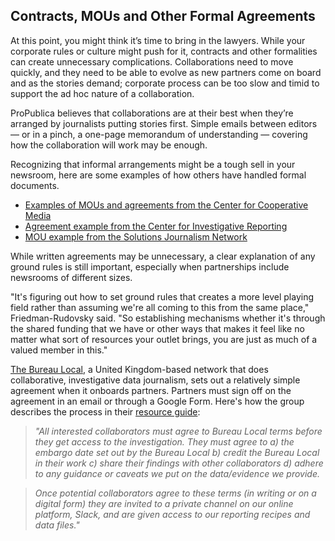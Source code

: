 ## Contracts, MOUs and Other Formal Agreements 

At this point, you might think it’s time to bring in the lawyers. While your corporate rules or culture might push for it, contracts and other formalities can create unnecessary complications. Collaborations need to move quickly, and they need to be able to evolve as new partners come on board and as the stories demand; corporate process can be too slow and timid to support the ad hoc nature of a collaboration. 

ProPublica believes that collaborations are at their best when they’re arranged by journalists putting stories first. Simple emails between editors — or in a pinch, a one-page memorandum of understanding — covering how the collaboration will work may be enough. 

Recognizing that informal arrangements might be a tough sell in your newsroom, here are some examples of how others have handled formal documents.

- [Examples of MOUs and agreements from the Center for Cooperative Media](https://medium.com/centerforcooperativemedia/partnership-agreements-mous-becoming-more-common-for-collaborative-projects-fe4a2227d3c6) 
- [Agreement example from the Center for Investigative Reporting](https://web.archive.org/web/20181114025504/https://collaborativejournalism.org/wp-content/uploads/2018/10/Example-MOU-for-collaborating-on-stories-from-CIR.pdf) 
- [MOU example from the Solutions Journalism Network](https://web.archive.org/web/20181114025502/https://collaborativejournalism.org/wp-content/uploads/2018/10/Example-of-MOU-from-Solution-Journalism-Network.pdf) 
  
While written agreements may be unnecessary, a clear explanation of any ground rules is still important, especially when partnerships include newsrooms of different sizes.

"It's figuring out how to set ground rules that creates a more level playing field rather than assuming we're all coming to this from the same place," Friedman-Rudovsky said. "So establishing mechanisms whether it's through the shared funding that we have or other ways that makes it feel like no matter what sort of resources your outlet brings, you are just as much of a valued member in this."

[The Bureau Local](https://www.thebureauinvestigates.com/local), a United Kingdom-based network that does collaborative, investigative data journalism, sets out a relatively simple agreement when it onboards partners. Partners must sign off on the agreement in an email or through a Google Form. Here's how the group describes the process in their [resource guide](https://docs.google.com/document/d/1VVJnVaHK8LuWXnwVcvVEZnkghvLla064vulUrMH-scU/edit):

> _"All interested collaborators must agree to Bureau Local terms before they get access to the investigation. They must agree to a) the embargo date set out by the Bureau Local b) credit the Bureau Local in their work c) share their findings with other collaborators d) adhere to any guidance or caveats we put on the data/evidence we provide._ 

> _Once potential collaborators agree to these terms (in writing or on a digital form) they are invited to a private channel on our online platform, Slack, and are given access to our reporting recipes and data files."_
